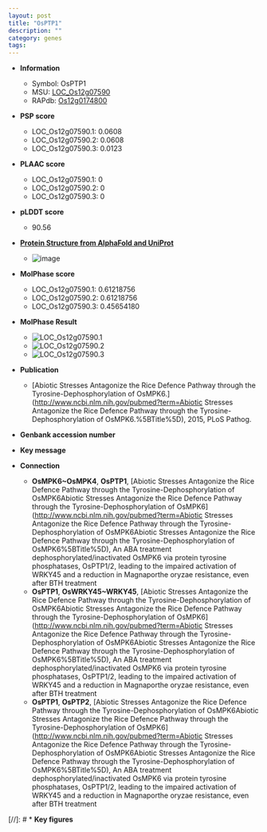 ```yaml
---
layout: post
title: "OsPTP1"
description: ""
category: genes
tags: 
---
```


* **Information**  
    + Symbol: OsPTP1  
    + MSU: [LOC_Os12g07590](http://rice.plantbiology.msu.edu/cgi-bin/ORF_infopage.cgi?orf=LOC_Os12g07590)  
    + RAPdb: [Os12g0174800](http://rapdb.dna.affrc.go.jp/viewer/gbrowse_details/irgsp1?name=Os12g0174800)  

* **PSP score**  
    + LOC_Os12g07590.1: 0.0608 
    + LOC_Os12g07590.2: 0.0608 
    + LOC_Os12g07590.3: 0.0123 

* **PLAAC score**  
    + LOC_Os12g07590.1: 0 
    + LOC_Os12g07590.2: 0 
    + LOC_Os12g07590.3: 0 

* **pLDDT score**
    + 90.56

* **[Protein Structure from AlphaFold and UniProt](https://www.uniprot.org/uniprotkb/Q2QX07/entry#structure)**
    + ![image](https://ricepsp.github.io/images/Q2/AF-Q2QX07-F1.png)

* **MolPhase score**
    + LOC_Os12g07590.1: 0.61218756
    + LOC_Os12g07590.2: 0.61218756
    + LOC_Os12g07590.3: 0.45654180

* **MolPhase Result**
    + ![LOC_Os12g07590.1](https://304243504.github.io/Pictures/LOC_Os12g/LOC_Os12g07590.1.png)
    + ![LOC_Os12g07590.2](https://304243504.github.io/Pictures/LOC_Os12g/LOC_Os12g07590.2.png)
    + ![LOC_Os12g07590.3](https://304243504.github.io/Pictures/LOC_Os12g/LOC_Os12g07590.3.png)

* **Publication**  
    + [Abiotic Stresses Antagonize the Rice Defence Pathway through the Tyrosine-Dephosphorylation of OsMPK6.](http://www.ncbi.nlm.nih.gov/pubmed?term=Abiotic Stresses Antagonize the Rice Defence Pathway through the Tyrosine-Dephosphorylation of OsMPK6.%5BTitle%5D), 2015, PLoS Pathog.

* **Genbank accession number**  

* **Key message**  

* **Connection**  
    + __OsMPK6~OsMPK4__, __OsPTP1__, [Abiotic Stresses Antagonize the Rice Defence Pathway through the Tyrosine-Dephosphorylation of OsMPK6Abiotic Stresses Antagonize the Rice Defence Pathway through the Tyrosine-Dephosphorylation of OsMPK6](http://www.ncbi.nlm.nih.gov/pubmed?term=Abiotic Stresses Antagonize the Rice Defence Pathway through the Tyrosine-Dephosphorylation of OsMPK6Abiotic Stresses Antagonize the Rice Defence Pathway through the Tyrosine-Dephosphorylation of OsMPK6%5BTitle%5D), An ABA treatment dephosphorylated/inactivated OsMPK6 via protein tyrosine phosphatases, OsPTP1/2,  leading to the impaired activation of WRKY45 and a reduction in Magnaporthe oryzae resistance, even after BTH treatment
    + __OsPTP1__, __OsWRKY45~WRKY45__, [Abiotic Stresses Antagonize the Rice Defence Pathway through the Tyrosine-Dephosphorylation of OsMPK6Abiotic Stresses Antagonize the Rice Defence Pathway through the Tyrosine-Dephosphorylation of OsMPK6](http://www.ncbi.nlm.nih.gov/pubmed?term=Abiotic Stresses Antagonize the Rice Defence Pathway through the Tyrosine-Dephosphorylation of OsMPK6Abiotic Stresses Antagonize the Rice Defence Pathway through the Tyrosine-Dephosphorylation of OsMPK6%5BTitle%5D), An ABA treatment dephosphorylated/inactivated OsMPK6 via protein tyrosine phosphatases, OsPTP1/2,  leading to the impaired activation of WRKY45 and a reduction in Magnaporthe oryzae resistance, even after BTH treatment
    + __OsPTP1__, __OsPTP2__, [Abiotic Stresses Antagonize the Rice Defence Pathway through the Tyrosine-Dephosphorylation of OsMPK6Abiotic Stresses Antagonize the Rice Defence Pathway through the Tyrosine-Dephosphorylation of OsMPK6](http://www.ncbi.nlm.nih.gov/pubmed?term=Abiotic Stresses Antagonize the Rice Defence Pathway through the Tyrosine-Dephosphorylation of OsMPK6Abiotic Stresses Antagonize the Rice Defence Pathway through the Tyrosine-Dephosphorylation of OsMPK6%5BTitle%5D), An ABA treatment dephosphorylated/inactivated OsMPK6 via protein tyrosine phosphatases, OsPTP1/2,  leading to the impaired activation of WRKY45 and a reduction in Magnaporthe oryzae resistance, even after BTH treatment

[//]: # * **Key figures**  


